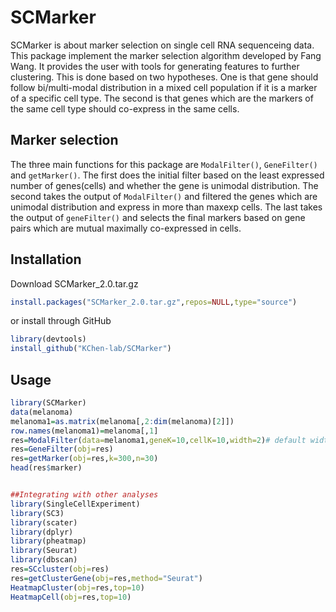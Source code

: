 # SCMarker

SCMarker is about marker selection on single cell RNA sequenceing data. This package implement the marker selection algorithm developed by Fang Wang. It provides the user with tools for generating features to further clustering. This is done based on two hypotheses. One is that gene should follow bi/multi-modal distribution in a mixed cell population if it is a marker of a specific cell type. The second is that genes which are the markers of the same cell type should co-express in the same cells.



Marker selection
---------------------
The three main functions for this package are `ModalFilter()`, `GeneFilter()` and `getMarker()`. The first does the initial filter based on the least expressed number of genes(cells) and whether the gene is unimodal distribution. The second takes the output of `ModalFilter()` and filtered the genes which are unimodal distribution and express in more than maxexp cells. The last takes the output of `geneFilter()` and selects the final markers based on gene pairs which are mutual maximally co-expressed in cells.



Installation
----------------------
Download SCMarker_2.0.tar.gz
```R
install.packages("SCMarker_2.0.tar.gz",repos=NULL,type="source")
```
or install through GitHub
```R
library(devtools)
install_github("KChen-lab/SCMarker")
```


Usage
----------------------

```R
library(SCMarker)
data(melanoma)
melanoma1=as.matrix(melanoma[,2:dim(melanoma)[2]])
row.names(melanoma1)=melanoma[,1]
res=ModalFilter(data=melanoma1,geneK=10,cellK=10,width=2)# default width = 1 for UMI data, width =2 for TPM data.
res=GeneFilter(obj=res)
res=getMarker(obj=res,k=300,n=30)
head(res$marker)


##Integrating with other analyses
library(SingleCellExperiment)
library(SC3)
library(scater)
library(dplyr)
library(pheatmap)
library(Seurat)
library(dbscan)
res=SCcluster(obj=res)
res=getClusterGene(obj=res,method="Seurat")
HeatmapCluster(obj=res,top=10)
HeatmapCell(obj=res,top=10)
```
